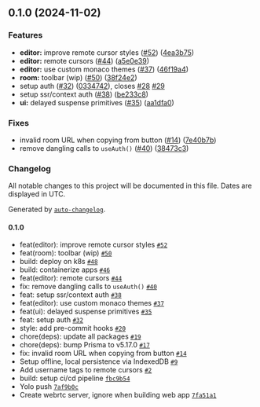 

## 0.1.0 (2024-11-02)

### Features

* **editor:** improve remote cursor styles ([#52](https://github.com/avelinapp/avelin/issues/52)) ([4ea3b75](https://github.com/avelinapp/avelin/commit/4ea3b7525c6a752854b36a572424d27481f97fc4))
* **editor:** remote cursors ([#44](https://github.com/avelinapp/avelin/issues/44)) ([a5e0e39](https://github.com/avelinapp/avelin/commit/a5e0e39855900413cd3cc53e11944d4c8789caf3))
* **editor:** use custom monaco themes ([#37](https://github.com/avelinapp/avelin/issues/37)) ([46f19a4](https://github.com/avelinapp/avelin/commit/46f19a4b55e35b954e31c8abb60e37c3ca263d54))
* **room:** toolbar (wip) ([#50](https://github.com/avelinapp/avelin/issues/50)) ([38f24e2](https://github.com/avelinapp/avelin/commit/38f24e2e9a78f683e42b5e35f3d9950dcb7d49d6))
* setup auth ([#32](https://github.com/avelinapp/avelin/issues/32)) ([0334742](https://github.com/avelinapp/avelin/commit/033474239fd2ea7b6ec901de087115d9f9a31ae0)), closes [#28](https://github.com/avelinapp/avelin/issues/28) [#29](https://github.com/avelinapp/avelin/issues/29)
* setup ssr/context auth ([#38](https://github.com/avelinapp/avelin/issues/38)) ([be233c8](https://github.com/avelinapp/avelin/commit/be233c8abdeb8b0b31af0b98a47ef7838d260b8b))
* **ui:** delayed suspense primitives ([#35](https://github.com/avelinapp/avelin/issues/35)) ([aa1dfa0](https://github.com/avelinapp/avelin/commit/aa1dfa0af2b14bbc6bf58ad538ca82282c6c226f))

### Fixes

* invalid room URL when copying from button ([#14](https://github.com/avelinapp/avelin/issues/14)) ([7e40b7b](https://github.com/avelinapp/avelin/commit/7e40b7b47afec54f875cc9e72d18a05feb561081))
* remove dangling calls to `useAuth()` ([#40](https://github.com/avelinapp/avelin/issues/40)) ([38473c3](https://github.com/avelinapp/avelin/commit/38473c3fe0685739f3b366cbf6da52925a9e1a5b))

### Changelog

All notable changes to this project will be documented in this file. Dates are displayed in UTC.

Generated by [`auto-changelog`](https://github.com/CookPete/auto-changelog).

#### 0.1.0

- feat(editor): improve remote cursor styles [`#52`](https://github.com/avelinapp/avelin/pull/52)
- feat(room): toolbar (wip) [`#50`](https://github.com/avelinapp/avelin/pull/50)
- build: deploy on k8s [`#48`](https://github.com/avelinapp/avelin/pull/48)
- build: containerize apps [`#46`](https://github.com/avelinapp/avelin/pull/46)
- feat(editor): remote cursors [`#44`](https://github.com/avelinapp/avelin/pull/44)
- fix: remove dangling calls to `useAuth()` [`#40`](https://github.com/avelinapp/avelin/pull/40)
- feat: setup ssr/context auth [`#38`](https://github.com/avelinapp/avelin/pull/38)
- feat(editor): use custom monaco themes [`#37`](https://github.com/avelinapp/avelin/pull/37)
- feat(ui): delayed suspense primitives [`#35`](https://github.com/avelinapp/avelin/pull/35)
- feat: setup auth [`#32`](https://github.com/avelinapp/avelin/pull/32)
- style: add pre-commit hooks [`#20`](https://github.com/avelinapp/avelin/pull/20)
- chore(deps): update all packages [`#19`](https://github.com/avelinapp/avelin/pull/19)
- chore(deps): bump Prisma to v5.17.0 [`#17`](https://github.com/avelinapp/avelin/pull/17)
- fix: invalid room URL when copying from button [`#14`](https://github.com/avelinapp/avelin/pull/14)
- Setup offline, local persistence via IndexedDB [`#9`](https://github.com/avelinapp/avelin/pull/9)
- Add username tags to remote cursors [`#2`](https://github.com/avelinapp/avelin/pull/2)
- build: setup ci/cd pipeline [`fbc9b54`](https://github.com/avelinapp/avelin/commit/fbc9b5499e521ad90fda7f5587d4724e6a1d0092)
- Yolo push [`7af9b0c`](https://github.com/avelinapp/avelin/commit/7af9b0c072e5d4bf5f6ee2c9b01ca83442263f1a)
- Create webrtc server, ignore when building web app [`7fa51a1`](https://github.com/avelinapp/avelin/commit/7fa51a16234412e8ac1d9eca39045beb3fa12daa)
